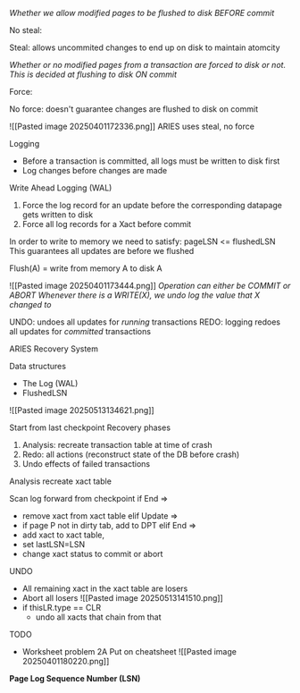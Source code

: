 
*Whether we allow modified pages to be flushed to disk BEFORE commit*

No steal:  

Steal: allows uncommited changes to end up on disk to maintain atomcity

*Whether or no modified pages from a transaction are forced to disk or not. This is decided at flushing to disk ON commit*

Force: 

No force: doesn't guarantee changes are flushed to disk on commit

![[Pasted image 20250401172336.png]]
ARIES uses steal, no force

Logging
- Before a transaction is committed, all logs must be written to disk first
- Log changes before changes are made

Write Ahead Logging (WAL)
1. Force the log record for an update before the corresponding datapage gets written to disk
2. Force all log records for a Xact before commit

In order to write to memory we need to satisfy:
	pageLSN <= flushedLSN
This guarantees all updates are before we flushed

Flush(A) = write from memory A to disk A

![[Pasted image 20250401173444.png]]
*Operation can either be COMMIT or ABORT*
*Whenever there is a WRITE(X), we undo log the value that X changed to*

UNDO: undoes all updates for *running* transactions
REDO: logging redoes all updates for *committed* transactions

ARIES Recovery System

Data structures
- The Log (WAL)
- FlushedLSN

![[Pasted image 20250513134621.png]]

Start from last checkpoint
Recovery phases
1. Analysis: recreate transaction table at time of crash
2. Redo: all actions (reconstruct state of the DB before crash)
3. Undo effects of failed transactions

Analysis
recreate xact table

Scan log forward from checkpoint
if End => 
- remove xact from xact table
elif Update =>
- if page P not in dirty tab, add to DPT
elif End => 
- add xact to xact table,
- set lastLSN=LSN
- change xact status to commit or abort

UNDO
- All remaining xact in the xact table are losers
- Abort all losers
![[Pasted image 20250513141510.png]]
- if thisLR.type == CLR
	- undo all xacts that chain from that

TODO
- Worksheet problem 2A
Put on cheatsheet
![[Pasted image 20250401180220.png]]

**Page Log Sequence Number (LSN)**

